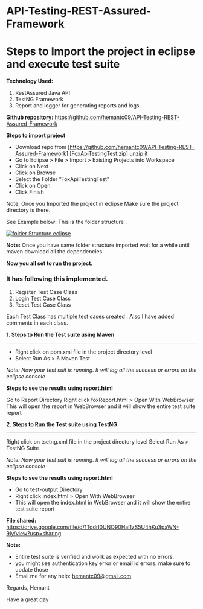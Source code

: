 # API-Testing-REST-Assured-Framework
# Steps to Import the project in eclipse and execute test suite 

**Technology Used:**
1. RestAssured Java API
2. TestNG Framework 
3. Report and logger for generating reports and logs.

**Github repository:**  https://github.com/hemantc09/API-Testing-REST-Assured-Framework

**Steps to import project**
- Download repo from [https://github.com/hemantc09/API-Testing-REST-Assured-Framework] [FoxApiTestingTest.zip]  unzip it
- Go to Eclipse > File > Import > Existing Projects into Workspace
- Click on Next 
- Click on Browse
- Select the Folder “FoxApiTestingTest”
- Click on Open
- Click Finish

Note: Once you Imported the project in eclipse Make sure the project directory is there. 

See Example below: This is the folder structure . 



[![folder Structure eclipse ](https://i.postimg.cc/nLCVHS0W/Screen-Shot-2019-11-21-at-9-47-41-AM.png "folder Structure eclipse ")](https://i.postimg.cc/nLCVHS0W/Screen-Shot-2019-11-21-at-9-47-41-AM.png "folder Structure eclipse ")


**Note:**
Once you have same folder structure imported wait for a while until maven download all the dependencies. 

**Now you all set to run the project.**

### It has following this implemented. 
1. Register Test Case Class
2. Login Test Case Class
3. Reset Test Case Class

Each Test Class has multiple test cases created . Also I have added comments in each class.


**1. Steps to Run the Test suite using Maven**

------------


- Right click on pom.xml file in the project directory level
- Select Run As > 6.Maven Test

*Note: Now your test suit is running. It will log all the success or errors on the eclipse console*

**Steps to see the results using report.html**

Go to Report Directory
Right click foxReport.html > Open With WebBrowser
This will open the report in WebBrowser and it will show the entire test suite report

**2. Steps to Run the Test suite using TestNG**

------------



Right click on tsetng.xml file in the project directory level
Select Run As >  TestNG Suite

*Note: Now your test suit is running. It will log all the success or errors on the eclipse console*


**Steps to see the results using report.html**

- Go to test-output Directory
- Right click index.html > Open With WebBrowser
- This will open the index.html in WebBrowser and it will show the entire test suite report

**File shared:**
https://drive.google.com/file/d/1Tddrl0UNO90Hai1zS5U4hKu3paWN-9Iy/view?usp=sharing


**Note:**
- Entire test suite is verified and work as expected with no errors. 
- you might see authentication key error or email id errors. make sure to update those
- Email me for any help: hemantc09@gmail.com



Regards,
Hemant 

Have a great day


